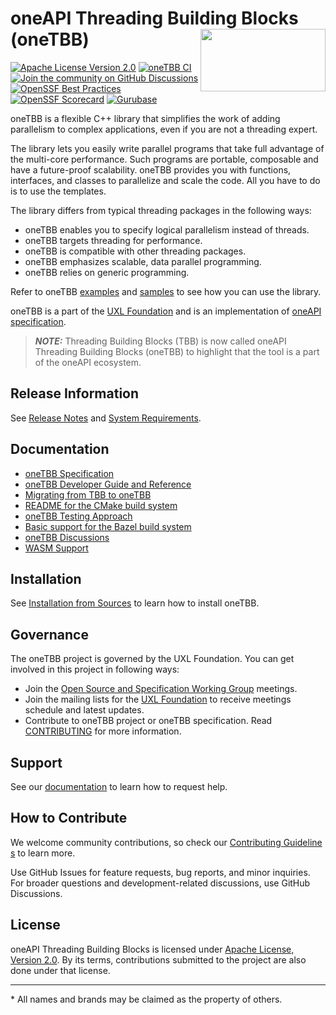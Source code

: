 # oneAPI Threading Building Blocks (oneTBB) <img align="right" width="200" height="100" src="https://raw.githubusercontent.com/uxlfoundation/artwork/e98f1a7a3d305c582d02c5f532e41487b710d470/foundation/uxl-foundation-logo-horizontal-color.svg">
[![Apache License Version 2.0](https://img.shields.io/badge/license-Apache_2.0-green.svg)](LICENSE.txt) [![oneTBB CI](https://github.com/uxlfoundation/oneTBB/actions/workflows/ci.yml/badge.svg)](https://github.com/uxlfoundation/oneTBB/actions/workflows/ci.yml?query=branch%3Amaster)
[![Join the community on GitHub Discussions](https://badgen.net/badge/join%20the%20discussion/on%20github/blue?icon=github)](https://github.com/uxlfoundation/oneTBB/discussions)
[![OpenSSF Best Practices](https://www.bestpractices.dev/projects/9125/badge)](https://www.bestpractices.dev/projects/9125)
[![OpenSSF Scorecard](https://api.securityscorecards.dev/projects/github.com/uxlfoundation/oneTBB/badge)](https://securityscorecards.dev/viewer/?uri=github.com/uxlfoundation/oneTBB)
[![Gurubase](https://img.shields.io/badge/Gurubase-Ask%20oneTBB%20Guru-006BFF)](https://gurubase.io/g/onetbb)

oneTBB is a flexible C++ library that simplifies the work of adding parallelism
to complex applications, even if you are not a threading expert.  

The library lets you easily write parallel programs that take full advantage of the multi-core performance. Such programs are portable, 
composable and have a future-proof scalability. oneTBB provides you with functions, interfaces, and classes to parallelize and scale the code.
All you have to do is to use the templates. 

The library differs from typical threading packages in the following ways:
* oneTBB enables you to specify logical parallelism instead of threads.
* oneTBB targets threading for performance.
* oneTBB is compatible with other threading packages.
* oneTBB emphasizes scalable, data parallel programming.
* oneTBB relies on generic programming.


Refer to oneTBB [examples](examples) and [samples](https://github.com/oneapi-src/oneAPI-samples/tree/master/Libraries/oneTBB) to see how you can use the library.

oneTBB is a part of the [UXL Foundation](http://www.uxlfoundation.org) and is an implementation of [oneAPI specification](https://oneapi.io).

> **_NOTE:_** Threading Building Blocks (TBB) is now called oneAPI Threading Building Blocks (oneTBB) to highlight that the tool is a part of the oneAPI ecosystem.

## Release Information

See [Release Notes](RELEASE_NOTES.md) and [System Requirements](SYSTEM_REQUIREMENTS.md).

## Documentation
* [oneTBB Specification](https://spec.oneapi.com/versions/latest/elements/oneTBB/source/nested-index.html)
* [oneTBB Developer Guide and Reference](https://uxlfoundation.github.io/oneTBB)
* [Migrating from TBB to oneTBB](https://uxlfoundation.github.io/oneTBB/main/tbb_userguide/Migration_Guide.html)
* [README for the CMake build system](cmake/README.md)
* [oneTBB Testing Approach](https://uxlfoundation.github.io/oneTBB/main/intro/testing_approach.html)
* [Basic support for the Bazel build system](Bazel.md)
* [oneTBB Discussions](https://github.com/uxlfoundation/oneTBB/discussions)
* [WASM Support](WASM_Support.md)

## Installation 
See [Installation from Sources](INSTALL.md) to learn how to install oneTBB. 

## Governance

The oneTBB project is governed by the UXL Foundation.
You can get involved in this project in following ways:
* Join the [Open Source and Specification Working Group](https://github.com/uxlfoundation/foundation/tree/main?tab=readme-ov-file#working-groups) meetings.
* Join the mailing lists for the [UXL Foundation](https://lists.uxlfoundation.org/g/main/subgroups) to receive meetings schedule and latest updates.
* Contribute to oneTBB project or oneTBB specification. Read [CONTRIBUTING](./CONTRIBUTING.md) for more information.

## Support
See our [documentation](./SUPPORT.md) to learn how to request help.

## How to Contribute
We welcome community contributions, so check our [Contributing Guidelines](CONTRIBUTING.md)
to learn more.

Use GitHub Issues for feature requests, bug reports, and minor inquiries. For broader questions and development-related discussions, use GitHub Discussions.

## License
oneAPI Threading Building Blocks is licensed under [Apache License, Version 2.0](LICENSE.txt).
By its terms, contributions submitted to the project are also done under that license.

------------------------------------------------------------------------
\* All names and brands may be claimed as the property of others.
